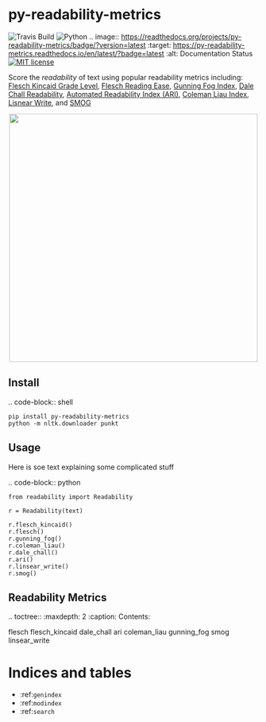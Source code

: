 py-readability-metrics
======================

![Travis Build](https://travis-ci.org/cdimascio/py-readability-metrics.svg?branch=master) ![Python](https://img.shields.io/badge/python-%203.4%20%7C%203.5%20%7C%203.6-blue.svg) 
.. image:: https://readthedocs.org/projects/py-readability-metrics/badge/?version=latest
    :target: https://py-readability-metrics.readthedocs.io/en/latest/?badge=latest
    :alt: Documentation Status [![MIT license](https://img.shields.io/badge/License-MIT-green.svg)](https://lbesson.mit-license.org/)

Score the _readability_ of text using popular readability metrics including: [Flesch Kincaid Grade Level](#flesch-kincaid-grade-level), [Flesch Reading Ease](#flesch-reading-ease), [Gunning Fog Index](#gunning-fog), [Dale Chall Readability](#dale-chall-readability), [Automated Readability Index (ARI)](#automated-readability-index-ari), [Coleman Liau Index](#coleman-liau-index), [Lisnear Write](#linsear-write), and [SMOG](#smog)

<p align="center">
 <img src="https://raw.githubusercontent.com/cdimascio/py-readability-metrics/master/assets/py-readability-metrics.png" width="500"></>
</p>

## Install

.. code-block:: shell

    pip install py-readability-metrics
    python -m nltk.downloader punkt

## Usage

Here is soe text explaining some complicated stuff

.. code-block:: python

    from readability import Readability

    r = Readability(text)

    r.flesch_kincaid()
    r.flesch()
    r.gunning_fog()
    r.coleman_liau()
    r.dale_chall()
    r.ari()
    r.linsear_write()
    r.smog()

## Readability Metrics

.. toctree::
   :maxdepth: 2
   :caption: Contents:

   flesch
   flesch_kincaid
   dale_chall
   ari
   coleman_liau
   gunning_fog
   smog
   linsear_write


# Indices and tables

- :ref:`genindex`
- :ref:`modindex`
- :ref:`search`
